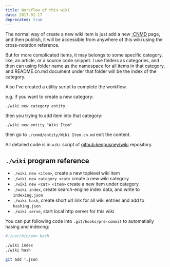 ```yaml
---
title: Workflow of this wiki
date: 2017-01-17
deprecated: true
---
```


The normal way of create a new wiki item is just add a new [:CNMD]() page, and then publish,
it will be accessible from anywhere of this wiki using the cross-notation reference.

But for more complicated items, it may belongs to some specific category, like, an article, or
a source code snippet. I use folders as categories, and then can using folder name as the namespace
for all items in that category, and README.cn.md document under that folder will be the index of
the category.

Also I've created a utility script to complete the workflow.

e.g. if you want to create a new category:
```
./wiki new category entity
```

then you trying to add item into that category:
```
./wiki new entity "Wiki Item"
```

then go to `./cnmd/entity/Wiki Item.cn.md` edit the content.

All detailed code is in `wiki` script of [github:kenpusney/wiki]() repository.

## `./wiki` program reference

 - `./wiki new <item>`, create a new toplevel wiki item
 - `./wiki new category <cat>` create a new wiki category
 - `./wiki new <cat> <item>` create a new item under category
 - `./wiki index`, create search-engine index data, and write to `indexing.json`
 - `./wiki hash`, create short url link for all wiki entries and add to `hashing.json`
 - `./wiki serve`, start local http server for this wiki


You can put following code into `.git/hooks/pre-commit` to automatially hasing and indexing:
```bash
#!/usr/bin/env bash

./wiki index
./wiki hash

git add *.json
```

